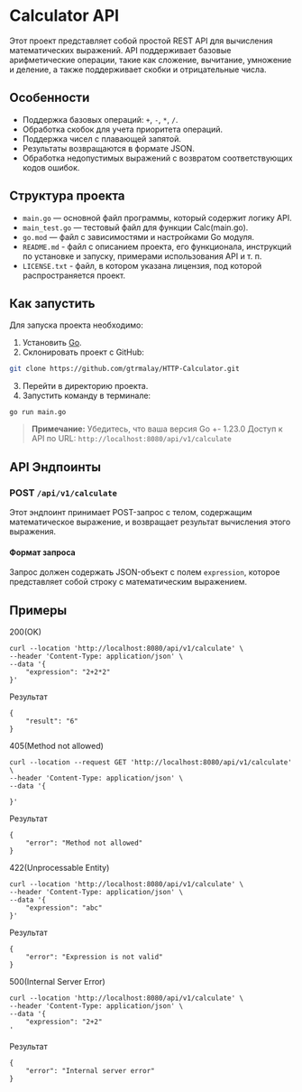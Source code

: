# Calculator API

Этот проект представляет собой простой REST API для вычисления математических выражений. API поддерживает базовые арифметические операции, такие как сложение, вычитание, умножение и деление, а также поддерживает скобки и отрицательные числа.

## Особенности

- Поддержка базовых операций: `+`, `-`, `*`, `/`. 
- Обработка скобок для учета приоритета операций.
- Поддержка чисел с плавающей запятой.
- Результаты возвращаются в формате JSON.
- Обработка недопустимых выражений с возвратом соответствующих кодов ошибок.

## Структура проекта

- `main.go` — основной файл программы, который содержит логику API.
- `main_test.go` — тестовый файл для функции Calc(main.go).
- `go.mod` — файл с зависимостями и настройками Go модуля.
- `README.md` -  файл с описанием проекта, его функционала, инструкций по установке и запуску, примерами использования API и т. п.
- `LICENSE.txt` -  файл, в котором указана лицензия, под которой распространяется проект.

## Как запустить
Для запуска проекта необходимо:
1. Установить [Go](https://go.dev/dl/).
2. Склонировать проект с GitHub:
```bash
git clone https://github.com/gtrmalay/HTTP-Calculator.git
```
3. Перейти в директорию проекта.
4. Запустить команду в терминале:
```shell
go run main.go
```
> **Примечание:** Убедитесь, что ваша версия Go +- 1.23.0
> Доступ к API по URL: `http://localhost:8080/api/v1/calculate`
  
## API Эндпоинты

### POST `/api/v1/calculate`

Этот эндпоинт принимает POST-запрос с телом, содержащим математическое выражение, и возвращает результат вычисления этого выражения.

#### Формат запроса

Запрос должен содержать JSON-объект с полем `expression`, которое представляет собой строку с математическим выражением.

## Примеры

200(OK)
```shell
curl --location 'http://localhost:8080/api/v1/calculate' \
--header 'Content-Type: application/json' \
--data '{
    "expression": "2+2*2"
}'
```
Результат 
```shell
{
    "result": "6"
}
```

405(Method not allowed)
```shell
curl --location --request GET 'http://localhost:8080/api/v1/calculate' \
--header 'Content-Type: application/json' \
--data '{
    
}'
```
Результат 
```shell
{
    "error": "Method not allowed"
}
```

422(Unprocessable Entity)
```shell
curl --location 'http://localhost:8080/api/v1/calculate' \
--header 'Content-Type: application/json' \
--data '{
    "expression": "abc"
}'
```
Результат 
```shell
{
    "error": "Expression is not valid"
}
```

500(Internal Server Error)
```shell
curl --location 'http://localhost:8080/api/v1/calculate' \
--header 'Content-Type: application/json' \
--data '{
    "expression": "2+2"
'
```
Результат 
```shell
{
    "error": "Internal server error"
}
```
